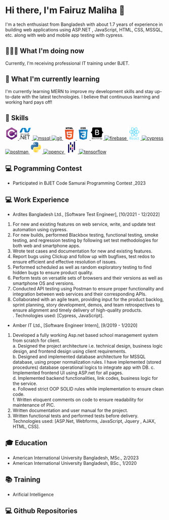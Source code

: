 
<h1>Hi there, I'm Fairuz Maliha 👋</h1>
I'm a tech enthusiast from Bangladesh with about 1.7 years of experience in building web applications using ASP.NET , JavaScript, HTML, CSS, MSSQL, etc. along with web and mobile app testing with cypress.

## 👨🏽‍💻 What I'm doing now
Currently, I'm receiving professional IT training under BJET.

## 🧠 What I'm currently learning
I'm currently learning MERN  to improve my development skills and stay up-to-date with the latest technologies. I believe that continuous learning and working hard pays off! 

## 🚀 Skills
<p align="left"> 
<a href="https://www.w3schools.com/cs/" target="_blank" rel="noreferrer"> <img src="https://raw.githubusercontent.com/devicons/devicon/master/icons/csharp/csharp-original.svg" alt="csharp" width="40" height="40"/> </a> 
<a href="https://dotnet.microsoft.com/" target="_blank" rel="noreferrer"> <img src="https://raw.githubusercontent.com/devicons/devicon/master/icons/dot-net/dot-net-original-wordmark.svg" alt="dotnet" width="40" height="40"/> </a> 
<a href="https://www.microsoft.com/en-us/sql-server" target="_blank" rel="noreferrer"> <img src="https://www.svgrepo.com/show/303229/microsoft-sql-server-logo.svg" alt="mssql" width="40" height="40"/> </a>
<a href="https://git-scm.com/" target="_blank" rel="noreferrer"> <img src="https://www.vectorlogo.zone/logos/git-scm/git-scm-icon.svg" alt="git" width="40" height="40"/> </a> 
<a href="https://www.w3.org/html/" target="_blank" rel="noreferrer"> <img src="https://raw.githubusercontent.com/devicons/devicon/master/icons/html5/html5-original-wordmark.svg" alt="html5" width="40" height="40"/> </a> 
<a href="https://www.w3schools.com/css/" target="_blank" rel="noreferrer"> <img src="https://raw.githubusercontent.com/devicons/devicon/master/icons/css3/css3-original-wordmark.svg" alt="css3" width="40" height="40"/> </a> 
<a href="https://getbootstrap.com" target="_blank" rel="noreferrer"> <img src="https://raw.githubusercontent.com/devicons/devicon/master/icons/bootstrap/bootstrap-plain-wordmark.svg" alt="bootstrap" width="40" height="40"/> </a> 
<a href="https://firebase.google.com/" target="_blank" rel="noreferrer"> <img src="https://www.vectorlogo.zone/logos/firebase/firebase-icon.svg" alt="firebase" width="40" height="40"/> </a> 
<a href="https://reactjs.org/" target="_blank" rel="noreferrer"> <img src="https://raw.githubusercontent.com/devicons/devicon/master/icons/react/react-original-wordmark.svg" alt="react" width="40" height="40"/> </a> 
<a href="https://www.cypress.io" target="_blank" rel="noreferrer"> <img src="https://raw.githubusercontent.com/simple-icons/simple-icons/6e46ec1fc23b60c8fd0d2f2ff46db82e16dbd75f/icons/cypress.svg" alt="cypress" width="40" height="40"/> </a> 
<a href="https://postman.com" target="_blank" rel="noreferrer"> <img src="https://www.vectorlogo.zone/logos/getpostman/getpostman-icon.svg" alt="postman" width="40" height="40"/> </a> 
<a href="https://www.python.org" target="_blank" rel="noreferrer"> <img src="https://raw.githubusercontent.com/devicons/devicon/master/icons/python/python-original.svg" alt="python" width="40" height="40"/> </a>
<a href="https://opencv.org/" target="_blank" rel="noreferrer"> <img src="https://www.vectorlogo.zone/logos/opencv/opencv-icon.svg" alt="opencv" width="40" height="40"/> </a> 
<a href="https://pandas.pydata.org/" target="_blank" rel="noreferrer"> <img src="https://raw.githubusercontent.com/devicons/devicon/2ae2a900d2f041da66e950e4d48052658d850630/icons/pandas/pandas-original.svg" alt="pandas" width="40" height="40"/> </a> 
<a href="https://www.tensorflow.org" target="_blank" rel="noreferrer"> <img src="https://www.vectorlogo.zone/logos/tensorflow/tensorflow-icon.svg" alt="tensorflow" width="40" height="40"/> </a> </p>

## 💻 Pogramming Contest
- Participated in BJET Code Samurai Programming Contest ,2023

## 💻 Work Experience
- Ardites Bangladesh Ltd., [Software Test Engineer], [10/2021 - 12/2022]<br />
1. For new and existing features on web service, write, and update test 
   automation using cypress.
2. For new builds, performed Blackbox testing, functional testing, smoke testing,
   and regression testing by following set test methodologies for both web and 
   smartphone apps.
3. Wrote test cases and documentation for new and existing features.
4. Report bugs using Clickup and follow up with bugfixes, test redos to ensure 
   efficient and effective resolution of issues.
5. Performed scheduled as well as random exploratory testing to find hidden bugs
   to ensure product quality.
6. Perform tests on versatile sets of browsers and their versions as well as 
   smartphone OS and versions.
7. Conducted API testing using Postman to ensure proper functionality and 
    integration between web services and their corresponding APIs.
8. Collaborated with an agile team, providing input for the product backlog, 
    sprint planning, story development, demos, and team retrospectives to ensure 
    alignment and timely delivery of high-quality products. <br />
. Technologies used: [Cypress, JavaScript].

- Amber IT Ltd., [Software Engineer Intern], [9/2019 - 1/2020]<br />
1. Developed a fully working Asp.net based school 
   management system from scratch for client.<br />
   a. Designed the project architecture i.e. technical design, 
      business logic design, and frontend design using client 
      requirements. <br />
   b. Designed and implemented database architecture for 
      MSSQL database, using proper normalization rules. I have 
      implemented (stored procedures) database operational 
      logics to integrate app with DB.
   c. Implemented frontend UI using ASP.net for all pages.<br />
   d. Implemented backend functionalities, link codes, 
      business logic for the service.<br />
   e. Followed strict OOP SOLID rules while implementation 
      to ensure clean code.<br />
   f. Written eloquent comments on code to ensure 
      readability for maintenance of PIC.
2. Written documentation and user manual for the project.
3. Written functional tests and performed tests before 
   delivery.<br />
Technologies used: [ASP.Net, Webforms, JavaScript, Jquery , AJAX, HTML, CSS].

## 🎓 Education
- American International University Bangladesh, MSc., 2/2023
- American International University Bangladesh, BSc., 1/2020

## 📚 Training
- Arificial Intelligence

## 💻 Github Repositories
